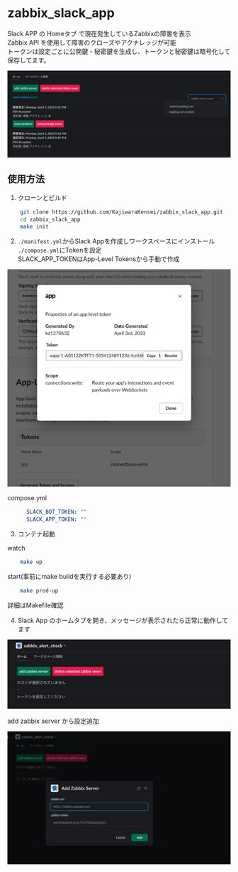 # zabbix_slack_app

Slack APP の Homeタブ で現在発生しているZabbixの障害を表示  
Zabbix API を使用して障害のクローズやアクナレッジが可能  
トークンは設定ごとに公開鍵・秘密鍵を生成し、トークンと秘密鍵は暗号化して保存してます。  

<img width=750 src="./img/slack_home.png" />  

## 使用方法

1. クローンとビルド

```bash
    git clone https://github.com/KajiwaraKensei/zabbix_slack_app.git
    cd zabbix_slack_app
    make init
```

2. `./manifest.yml`からSlack Appを作成しワークスペースにインストール  
`./compose.yml`にTokenを設定  
SLACK_APP_TOKENはApp-Level Tokensから手動で作成

<img  width=750 src="./img/app_level.png" />

compose.yml

```yml  
      SLACK_BOT_TOKEN: ""
      SLACK_APP_TOKEN: ""
```

3. コンテナ起動

watch

```bash
    make up
```

start(事前にmake buildを実行する必要あり)

```bash
    make prod-up
```

詳細はMakefile確認  


4. Slack App のホームタブを開き、メッセージが表示されたら正常に動作してます  

<img  width=750 src="./img/home_init.png" />  

add zabbix server から設定追加  

<img  width=750 src="./img/add_zabbix_server.png" />


